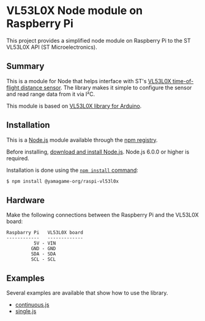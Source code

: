 # VL53L0X Node module on Raspberry Pi

This project provides a simplified node module on Raspberry Pi to the ST VL53L0X API (ST Microelectronics).

## Summary

This is a module for Node that helps interface with ST's [VL53L0X time-of-flight distance sensor](https://www.pololu.com/product/2490). The library makes it simple to configure the sensor and read range data from it via I&sup2;C.

This module is based on [VL53L0X library for Arduino](https://github.com/pololu/vl53l0x-arduino).

## Installation

This is a [Node.js](https://nodejs.org/en/) module available through the
[npm registry](https://www.npmjs.com/).

Before installing, [download and install Node.js](https://nodejs.org/en/download/).
Node.js 6.0.0 or higher is required.

Installation is done using the
[`npm install` command](https://docs.npmjs.com/getting-started/installing-npm-packages-locally):

```bash
$ npm install @yamagame-org/raspi-vl53l0x
```

## Hardware

Make the following connections between the Raspberry Pi and the VL53L0X board:

    Raspbarry Pi   VL53L0X board
    ------------   -------------
              5V - VIN
             GND - GND
             SDA - SDA
             SCL - SCL

## Examples

Several examples are available that show how to use the library.

- [continuous.js](./examples/continuous.js)
- [single.js](./examples/single.js)
